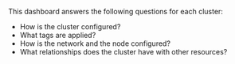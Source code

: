 This dashboard answers the following questions for each cluster:

- How is the cluster configured?
- What tags are applied?
- How is the network and the node configured?
- What relationships does the cluster have with other resources?

